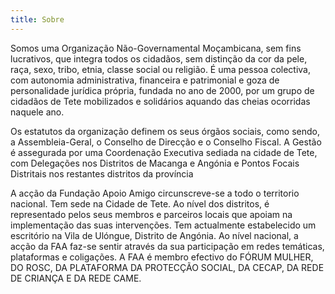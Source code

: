 ```yaml
---
title: Sobre
---
```


Somos uma Organização Não-Governamental Moçambicana, sem fins lucrativos, que integra todos os cidadãos, sem distinção da cor da pele, raça, sexo, tribo, etnia, classe social ou religião. É uma pessoa colectiva, com autonomia administrativa, financeira e patrimonial e goza de personalidade jurídica própria, fundada no ano de 2000, por um grupo de cidadãos de Tete mobilizados e solidários aquando das cheias ocorridas naquele ano.

Os estatutos da organização definem os seus órgãos sociais, como sendo, a Assembleia-Geral, o Conselho de Direcção e o Conselho Fiscal. A Gestão é assegurada por uma Coordenação Executiva sediada na cidade de Tete, com Delegações nos Distritos de  Macanga e Angónia e Pontos Focais Distritais  nos restantes distritos da província

A acção da Fundação Apoio Amigo circunscreve-se a todo o territorio nacional.
Tem sede na Cidade de Tete. Ao nível dos distritos, é representado pelos seus membros e parceiros locais que apoiam na implementação das suas intervenções.
Tem actualmente estabelecido um escritório na Vila de Ulóngue, Distrito de Angónia. Ao nível nacional, a acção da FAA faz-se sentir através da sua participação em redes temáticas, plataformas e coligações. A FAA é membro efectivo do FÓRUM MULHER, DO ROSC, DA PLATAFORMA DA PROTECÇÃO SOCIAL, DA CECAP, DA REDE DE CRIANÇA E DA REDE CAME.